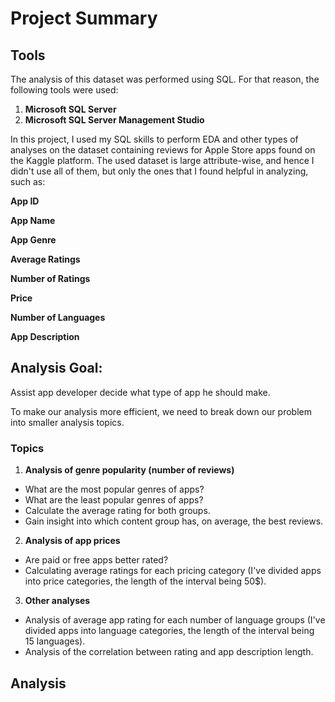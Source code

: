 # Project Summary

## Tools

The analysis of this dataset was performed using SQL. For that reason, the following tools were used:
1. **Microsoft SQL Server**
2. **Microsoft SQL Server Management Studio**

In this project, I used my SQL skills to perform EDA and other types of analyses on the dataset containing reviews for Apple Store apps found on the Kaggle platform.
The used dataset is large attribute-wise, and hence I didn't use all of them, but only the ones that I found helpful in analyzing, such as:

**App ID** 

**App Name** 

**App Genre** 

**Average Ratings** 

**Number of Ratings**

**Price**

**Number of Languages**

**App Description**

## Analysis Goal:
Assist app developer decide what type of app he should make.

To make our analysis more efficient, we need to break down our problem into smaller analysis topics.

### Topics
1. **Analysis of genre popularity (number of reviews)**
  - What are the most popular genres of apps?
  - What are the least popular genres of apps?
  - Calculate the average rating for both groups.
  - Gain insight into which content group has, on average, the best reviews.
2. **Analysis of app prices**
  - Are paid or free apps better rated?
  - Calculating average ratings for each pricing category (I've divided apps into price categories, the length of the interval being 50$).
3. **Other analyses**
  - Analysis of average app rating for each number of language groups (I've divided apps into language categories, the length of the interval being 15 languages).
  - Analysis of the correlation between rating and app description length.
    
## Analysis

